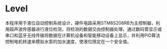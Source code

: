 # Level
本程序用于液位自动控制系统设计，硬件电路采用STM8S208RB为主控制器，利用超声波传感器进行液位检测，将检测的数据交由控制器处理，通过数码管显示或串口和蓝牙无线传输将数据在计算机设备和智能移动设备上显示，并利用PID算法控制电机转速来模拟水泵的加水速度，使液位限定在一个安全值。
